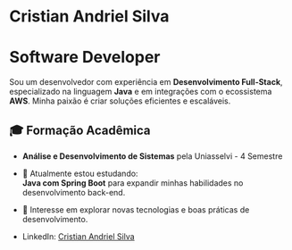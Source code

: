 # Cristian Andriel Silva
# Software Developer

Sou um desenvolvedor com experiência em **Desenvolvimento Full-Stack**, especializado na linguagem **Java** e em integrações com o ecossistema **AWS**. 
Minha paixão é criar soluções eficientes e escaláveis.  

## 🎓 Formação Acadêmica

- **Análise e Desenvolvimento de Sistemas** pela Uniasselvi - 4 Semestre

- 📘 Atualmente estou estudando:  
  **Java com Spring Boot** para expandir minhas habilidades no desenvolvimento back-end.  
- 🎯 Interesse em explorar novas tecnologias e boas práticas de desenvolvimento.  

- LinkedIn: [Cristian Andriel Silva](https://www.linkedin.com/in/cristian-andriel/)
